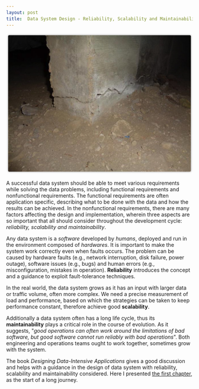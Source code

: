 ```yaml
---
layout: post
title:  Data System Design - Reliability, Scalability and Maintainability
---
```


![Design Data-Intensive Applications - Chapter 1](/public/DDIA-ch1.jpg)

A successful data system should be able to meet various requirements while solving the data problems, including functional requirements and nonfunctional requirements. 
The functional requirements are often application specific, describing what to be done with the data and how the results can be achieved. 
In the nonfunctional requirements, there are many factors affecting the design and implementation, wherein three aspects are so important that all should consider throughout the development cycle: *reliability, scalability and maintainability*.  

Any data system is a *software* developed by *humans*, deployed and run in the environment composed of *hardwares*. It is important to make the system work correctly even when faults occurs. The problem can be caused by hardware faults (e.g., network interruption, disk failure, power outage), software issues (e.g., bugs) and human errors (e.g., misconfiguration, mistakes in operation). **Reliability** introduces the concept and a guidance to exploit fault-tolerance techniques.  

In the real world, the data system grows as it has an input with larger data or traffic volume, often more complex. We need a precise measurement of load and performance, based on which the strategies can be taken to keep performance constant, therefore achieve good **scalability**.  

Additionally a data system often has a long life cycle, thus its **maintainability** plays a critical role in the course of evolution. As it suggests, "*good operations can often work around the limitations of bad software, but good software cannot run reliably with bad operations*". Both engineering and operations teams ought to work together, sometimes grow with the system.  

The book *Designing Data-Intensive Applications* gives a good discussion and helps with a guidance in the design of data system with reliability, scalability and maintainability considered. Here I presented [the first chapter](/public/presentation/DDIA/ch1), as the start of a long journey.

<!-- <iframe src="/public/presentation/DDIA/ch1" style="border: none;" width="600" height="450"></iframe> -->
